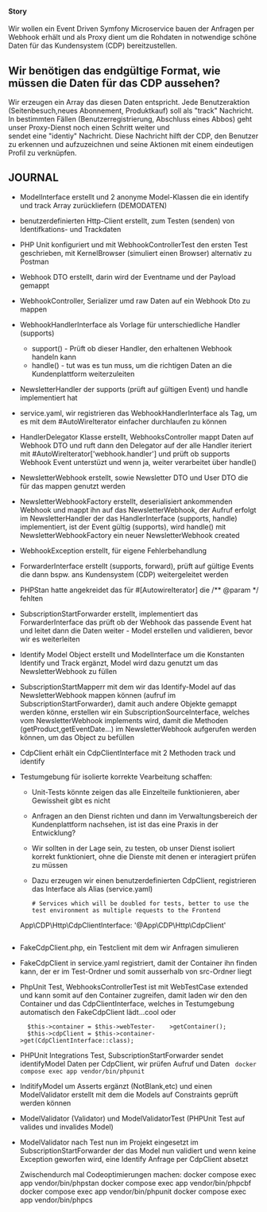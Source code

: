 #### Story
Wir wollen ein Event Driven Symfony Microservice bauen der Anfragen per Webhook erhält und als Proxy dient um die Rohdaten
in notwendige schöne Daten für das Kundensystem (CDP) bereitzustellen.

## Wir benötigen das endgültige Format, wie müssen die Daten für das CDP aussehen?

   Wir erzeugen ein Array das diesen Daten entspricht. Jede Benutzeraktion (Seitenbesuch,neues Abonnement, Produktkauf) soll
   als "track" Nachricht. In bestimmten Fällen (Benutzerregistrierung, Abschluss eines Abbos) geht unser Proxy-Dienst noch einen Schritt weiter und   
   sendet eine "identiy" Nachricht.  Diese Nachricht hilft der CDP, den Benutzer zu erkennen und aufzuzeichnen und seine Aktionen mit einem 
   eindeutigen Profil zu verknüpfen.


## JOURNAL
- ModelInterface erstellt und 2 anonyme Model-Klassen die ein identify und track Array zurückliefern (DEMODATEN)
- benutzerdefinierten Http-Client erstellt, zum Testen (senden) von Identifkations- und Trackdaten
- PHP Unit konfiguriert und mit WebhookControllerTest den ersten Test geschrieben, mit KernelBrowser (simuliert einen Browser) alternativ zu Postman
- Webhook DTO erstellt, darin wird der Eventname und der Payload gemappt
- WebhookController, Serializer umd raw Daten auf ein Webhook Dto zu mappen

- WebhookHandlerInterface als Vorlage für unterschiedliche Handler (supports)
   - support() - Prüft ob dieser Handler, den erhaltenen Webhook handeln kann
   - handle()  - tut was es tun muss, um die richtigen Daten an die Kundenplattform weiterzuleiten
- NewsletterHandler der supports (prüft auf gültigen Event) und handle implementiert hat
- service.yaml, wir registrieren das WebhookHandlerInterface als Tag, um es mit dem #AutoWireIterator einfacher
  durchlaufen zu können
- HandlerDelegator Klasse erstellt, WebhooksController mappt Daten auf Webhook DTO und ruft dann den
  Delegator auf der alle Handler iteriert mit #AutoWireIterator['webhook.handler'] und prüft ob supports Webhook Event unterstüzt und wenn ja, weiter verarbeitet über handle()
- NewsletterWebhook erstellt, sowie Newsletter DTO und User DTO die für das mappen genutzt werden
- NewsletterWebhookFactory erstellt, deserialisiert ankommenden Webhook und mappt ihn auf das            NewsletterWebhook, der Aufruf erfolgt im NewsletterHandler der das HandlerInterface (supports, handle) implementiert, ist der Event gültig (supports), wird handle() mit NewsletterWebhookFactory ein neuer NewsletterWebhook created
- WebhookException erstellt, für eigene Fehlerbehandlung
- ForwarderInterface erstellt (supports, forward), prüft auf gültige Events die dann bspw. ans Kundensystem (CDP) weitergeleitet werden
- PHPStan hatte angekreidet das für #[AutowireIterator] die /** @param */ fehlten
- SubscriptionStartForwarder erstellt, implementiert das ForwarderInterface das prüft ob der Webhook das passende Event hat und leitet
  dann die Daten weiter - Model erstellen und validieren, bevor wir es weiterleiten
- Identify Model Object erstellt und ModelInterface um die Konstanten Identify und Track ergänzt, Model wird dazu genutzt um das NewsletterWebhook zu füllen

- SubscriptionStartMapperr mit dem wir das Identify-Model auf das NewsletterWebhook mappen können (aufruf im SubscriptionStartForwarder), damit auch andere Objekte gemappt werden könne, erstellen wir ein SubscriptionSourceInterface, welches vom NewsletterWebhook implements wird, damit die Methoden (getProduct,getEventDate...) im NewsletterWebhook aufgerufen werden können, um das Object zu befüllen

- CdpClient erhält ein CdpClientInterface mit 2 Methoden track und identify

- Testumgebung für isolierte korrekte Vearbeitung schaffen:
  - Unit-Tests könnte zeigen das alle Einzelteile funktionieren, aber Gewissheit gibt es nicht
  - Anfragen an den Dienst richten und dann im Verwaltungsbereich der Kundenplattform nachsehen, ist ist das eine Praxis in der Entwicklung?
  - Wir sollten in der Lage sein, zu testen, ob unser Dienst isoliert korrekt funktioniert, ohne die Dienste mit denen er interagiert prüfen zu müssen

   - Dazu erzeugen wir einen benutzerdefinierten CdpClient, registrieren das Interface als Alias (service.yaml)
     ```
     # Services which will be doubled for tests, better to use the test environment as multiple requests to the Frontend
    App\CDP\Http\CdpClientInterface: '@App\CDP\Http\CdpClient'
     ```

- FakeCdpClient.php, ein Testclient mit dem wir Anfragen simulieren
- FakeCdpClient in service.yaml registriert, damit der Container ihn finden kann, der er im Test-Ordner und somit ausserhalb von src-Ordner liegt

- PhpUnit Test, WebhooksControllerTest ist mit WebTestCase extended und kann somit auf den Container zugreifen, damit laden wir den den Container und das CdpClientInterface, welches in Testumgebung automatisch den FakeCdpClient lädt...cool oder
    ```
      $this->container = $this->webTester-    >getContainer();
      $this->cdpClient = $this->container->get(CdpClientInterface::class);
    
  ```


- PHPUnit Integrations Test, SubscriptionStartForwarder sendet identifyModel Daten per CdpClient, wir prüfen Aufruf und Daten
  ```  docker compose exec app vendor/bin/phpunit ```

- InditifyModel um Asserts ergänzt (NotBlank,etc) und einen ModelValidator erstellt mit dem 
die Models auf Constraints geprüft werden können

- ModelValidator (Validator) und ModelValidatorTest (PHPUnit Test auf valides und invalides Model)

- ModelValidator nach Test nun im Projekt eingesetzt im SubscriptionStartForwarder der das Model nun validiert und wenn keine Exception geworfen wird, eine Identify Anfrage per CdpClient absetzt


  Zwischendurch mal Codeoptimierungen machen:
  docker compose exec app vendor/bin/phpstan
  docker compose exec app vendor/bin/phpcbf 
  docker compose exec app vendor/bin/phpunit
  docker compose exec app vendor/bin/phpcs


